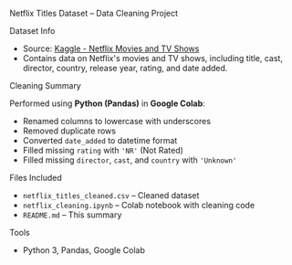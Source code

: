 Netflix Titles Dataset – Data Cleaning Project

Dataset Info
- Source: [Kaggle - Netflix Movies and TV Shows](https://www.kaggle.com/datasets/shivamb/netflix-shows)
- Contains data on Netflix's movies and TV shows, including title, cast, director, country, release year, rating, and date added.

Cleaning Summary

Performed using **Python (Pandas)** in **Google Colab**:

- Renamed columns to lowercase with underscores
- Removed duplicate rows
- Converted `date_added` to datetime format
- Filled missing `rating` with `'NR'` (Not Rated)
- Filled missing `director`, `cast`, and `country` with `'Unknown'`

Files Included
- `netflix_titles_cleaned.csv` – Cleaned dataset
- `netflix_cleaning.ipynb` – Colab notebook with cleaning code
- `README.md` – This summary

Tools
- Python 3, Pandas, Google Colab

